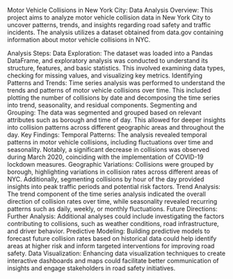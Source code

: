 Motor Vehicle Collisions in New York City: Data Analysis
Overview:
This project aims to analyze motor vehicle collision data in New York City to uncover patterns, trends, and insights regarding road safety and traffic incidents. The analysis utilizes a dataset obtained from data.gov containing information about motor vehicle collisions in NYC.

Analysis Steps:
Data Exploration: The dataset was loaded into a Pandas DataFrame, and exploratory analysis was conducted to understand its structure, features, and basic statistics. This involved examining data types, checking for missing values, and visualizing key metrics.
Identifying Patterns and Trends: Time series analysis was performed to understand the trends and patterns of motor vehicle collisions over time. This included plotting the number of collisions by date and decomposing the time series into trend, seasonality, and residual components.
Segmenting and Grouping: The data was segmented and grouped based on relevant attributes such as borough and time of day. This allowed for deeper insights into collision patterns across different geographic areas and throughout the day.
Key Findings:
Temporal Patterns: The analysis revealed temporal patterns in motor vehicle collisions, including fluctuations over time and seasonality. Notably, a significant decrease in collisions was observed during March 2020, coinciding with the implementation of COVID-19 lockdown measures.
Geographic Variations: Collisions were grouped by borough, highlighting variations in collision rates across different areas of NYC. Additionally, segmenting collisions by hour of the day provided insights into peak traffic periods and potential risk factors.
Trend Analysis: The trend component of the time series analysis indicated the overall direction of collision rates over time, while seasonality revealed recurring patterns such as daily, weekly, or monthly fluctuations.
Future Directions:
Further Analysis: Additional analyses could include investigating the factors contributing to collisions, such as weather conditions, road infrastructure, and driver behavior.
Predictive Modeling: Building predictive models to forecast future collision rates based on historical data could help identify areas at higher risk and inform targeted interventions for improving road safety.
Data Visualization: Enhancing data visualization techniques to create interactive dashboards and maps could facilitate better communication of insights and engage stakeholders in road safety initiatives.
